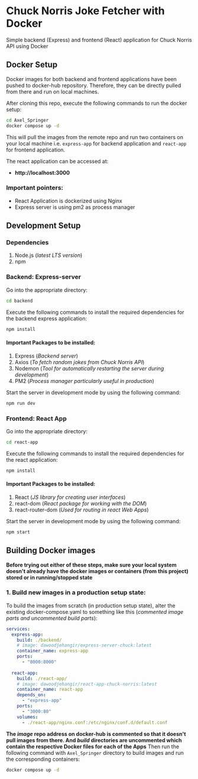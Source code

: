 # Chuck Norris Joke Fetcher with Docker
Simple backend (Express) and frontend (React) application for Chuck Norris API using Docker 

## Docker Setup
Docker images for both backend and frontend applications have been pushed to docker-hub repository. Therefore, they can be directly pulled from there and run on local machines.

After cloning this repo, execute the following commands to run the docker setup:
```sh
cd Axel_Springer
docker compose up -d
```
This will pull the images from the remote repo and run two containers on your local machine i.e. `express-app` for backend application and `react-app` for frontend application. 

The react application can be accessed at:
- **http://localhost:3000**

### Important pointers:
- React Application is dockerized using Nginx
- Express server is using pm2 as process manager



## Development Setup 
### Dependencies
1. Node.js (_latest LTS version_)
2. npm

### Backend: Express-server
Go into the appropriate directory:
```sh
cd backend
```
Execute the following commands to install the required dependencies for the backend express application:
```sh
npm install
```
#### Important Packages to be installed:
1. Express (_Backend server_)
2. Axios (_To fetch random jokes from Chuck Norris API_)
3. Nodemon (_Tool for automatically restarting the server during development_)
4. PM2 (_Process manager particularly useful in production_)

Start the server in development mode by using the following command:
```sh
npm run dev
```

### Frontend: React App
Go into the appropriate directory:
```sh
cd react-app
```
Execute the following commands to install the required dependencies for the react application:
```sh
npm install
```
#### Important Packages to be installed:
1. React (_JS library for creating user interfaces_)
2. react-dom (_React package for working with the DOM_)
3. react-router-dom (_Used for routing in react Web Apps_)

Start the server in development mode by using the following command:
```sh
npm start
```


## Building Docker images
**Before trying out either of these steps, make sure your local system doesn't already have the docker images or containers (from this project) stored or in running/stopped state**

### 1. Build new images in a production setup state:
To build the images from scratch (in production setup state), alter the existing docker-compose.yaml to something like this (_commented image parts and uncommented build parts_):
```yaml
services:
  express-app:
    build: ./backend/
    # image: dawoodjehangir/express-server-chuck:latest
    container_name: express-app
    ports:
      - "8000:8000"
  
  react-app:
    build: ./react-app/
    # image: dawoodjehangir/react-app-chuck-norris:latest
    container_name: react-app
    depends_on:
      - "express-app"
    ports:
      - "3000:80"
    volumes:
      - ./react-app/nginx.conf:/etc/nginx/conf.d/default.conf

```
**The _image_ repo address on docker-hub is commented so that it doesn't pull images from there. And _build_ directories are uncommented which contain the respective Docker files for each of the Apps**
Then run the following command with `Axel_Springer` directory to build images and run the corresponding containers:
```sh
docker compose up -d
```